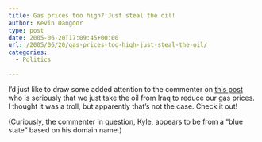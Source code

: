 ```yaml
---
title: Gas prices too high? Just steal the oil!
author: Kevin Dangoor
type: post
date: 2005-06-20T17:09:45+00:00
url: /2005/06/20/gas-prices-too-high-just-steal-the-oil/
categories:
  - Politics

---
```

I&#8217;d just like to draw some added attention to the commenter on [this post][1] who is seriously that we just take the oil from Iraq to reduce our gas prices. I thought it was a troll, but apparently that&#8217;s not the case. Check it out!

(Curiously, the commenter in question, Kyle, appears to be from a &#8220;blue state&#8221; based on his domain name.)

 [1]: http://www.blueskyonmars.com/2002/02/23/bush-wants-to-drill-alaska/